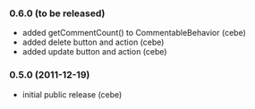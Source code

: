 
### 0.6.0 (to be released)

- added getCommentCount() to CommentableBehavior (cebe)
- added delete button and action (cebe)
- added update button and action (cebe)

### 0.5.0 (2011-12-19)

- initial public release (cebe)
